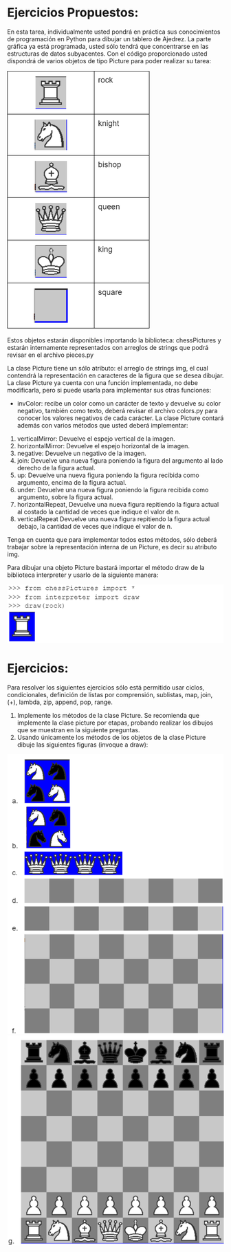 # Ejercicios Propuestos:

En esta tarea, individualmente usted pondrá en práctica sus conocimientos de programación en Python para dibujar un tablero de Ajedrez. La parte gráfica ya está programada, usted sólo tendrá que concentrarse en las estructuras de datos subyacentes.
Con el código proporcionado usted dispondrá de varios objetos de tipo Picture para poder realizar su tarea:

![Fichas de Ajegrez](img/figuras.png)

Estos objetos estarán disponibles importando la biblioteca: chessPictures y estarán internamente representados con arreglos de strings que podrá revisar en el archivo pieces.py

La clase Picture tiene un sólo atributo: el arreglo de strings img, el cual contendrá la representación en caracteres de la figura que se desea dibujar. 
La clase Picture ya cuenta con una función implementada, no debe modificarla, pero si puede usarla para implementar sus otras funciones:

  * invColor: recibe un color como un carácter de texto y devuelve su color negativo, también como texto, deberá revisar el archivo colors.py para conocer los valores negativos de cada carácter.
La clase Picture contará además con varios métodos que usted deberá implementar:

  1. verticalMirror: Devuelve el espejo vertical de la imagen.
  2. horizontalMirror: Devuelve el espejo horizontal de la imagen.
  3. negative: Devuelve un negativo de la imagen.
  4. join: Devuelve una nueva figura poniendo la figura del argumento al lado derecho de la figura actual.
  5. up: Devuelve una nueva figura poniendo la figura recibida como argumento, encima de la figura actual.
  6. under: Devuelve una nueva figura poniendo la figura recibida como argumento, sobre la figura actual.
  7. horizontalRepeat, Devuelve una nueva figura repitiendo la figura actual al costado la cantidad de veces que indique el valor de n.
  8. verticalRepeat Devuelve una nueva figura repitiendo la figura actual debajo, la cantidad de veces que indique el valor de n.
  
Tenga en cuenta que para implementar todos estos métodos, sólo deberá trabajar sobre la representación interna de un Picture, es decir su atributo img.

Para dibujar una objeto Picture bastará importar el método draw de la biblioteca interpreter y usarlo de la siguiente manera:

![Forma de Graficar](img/considerar.png)

# Ejercicios:

Para resolver los siguientes ejercicios sólo está permitido usar ciclos, condicionales, definición de listas por comprensión, sublistas, map, join, (+), lambda, zip, append, pop, range.

  1. Implemente los métodos de la clase Picture. Se recomienda que implemente la clase picture por etapas, probando realizar los dibujos que se muestran en la siguiente preguntas.
  2. Usando únicamente los métodos de los objetos de la clase Picture dibuje las siguientes figuras (invoque a draw):
  
  ![Ejercicios Parte 1](img/ejerciciosP.png)
  ![Ejercicios Parte 2](img/ejerciciosP2.png)
 